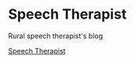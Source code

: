 # Speech Therapist
Rural speech therapist's blog

[Speech Therapist](https://pereplutcw.github.io/SpeechTherapist/ "Speech Therapist")
